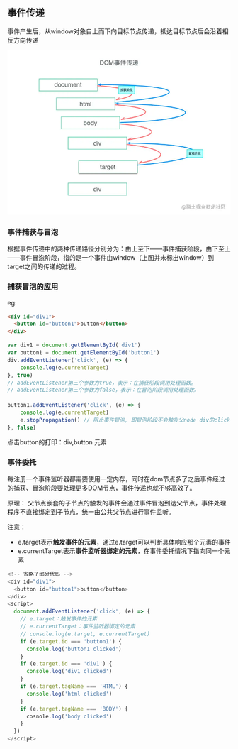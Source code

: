 ## 事件传递

事件产生后，从window对象自上而下向目标节点传递，抵达目标节点后会沿着相反方向传递

![img_1.png](img_1.png)

### 事件捕获与冒泡
根据事件传递中的两种传递路径分别分为：由上至下——事件捕获阶段，由下至上——事件冒泡阶段，指的是一个事件由window（上图并未标出window）到target之间的传递的过程。

### 捕获冒泡的应用

eg:
```html
<div id="div1">
  <button id="button1">button</button>
</div>
```
```js
var div1 = document.getElementById('div1')
var button1 = document.getElementById('button1')
div.addEventListener('click', (e) => {
    console.log(e.currentTarget)
}, true)
// addEventListener第三个参数为true，表示：在捕获阶段调用处理函数。
// addEventListener第三个参数为false，表示：在冒泡阶段调用处理函数。

button1.addEventListener('click', (e) => {
    console.log(e.currentTarget)
    e.stopPropagation() // 阻止事件冒泡, 即冒泡阶段不会触发父node div的click事件
}, false)
```
点击button的打印：div,button 元素

### 事件委托
每注册一个事件监听器都需要使用一定内存，同时在dom节点多了之后事件经过的捕获、冒泡阶段要处理更多DOM节点，事件传递也就不够高效了。

原理：
父节点嵌套的子节点的触发的事件会通过事件冒泡到达父节点，事件处理程序不直接绑定到子节点，统一由公共父节点进行事件监听。

注意：
+ e.target表示**触发事件的元素**，通过e.target可以判断具体响应那个元素的事件
+ e.currentTarget表示**事件监听器绑定的元素**，在事件委托情况下指向同一个元素

```js
<!-- 省略了部分代码 -->
<div id="div1">
  <button id="button1">button</button>
</div>
<script>
  document.addEventListener('click', (e) => {
    // e.target：触发事件的元素
    // e.currentTarget：事件监听器绑定的元素
    // console.log(e.target, e.currentTarget)
    if (e.target.id === 'button1') {
      console.log('button1 clicked')
    }
    if (e.target.id === 'div1') {
      console.log('div1 clicked')
    }
    if (e.target.tagName === 'HTML') {
      console.log('html clicked')
    }
    if (e.target.tagName === 'BODY') {
      cosnole.log('body clicked')
    }
  })
</script>
```
